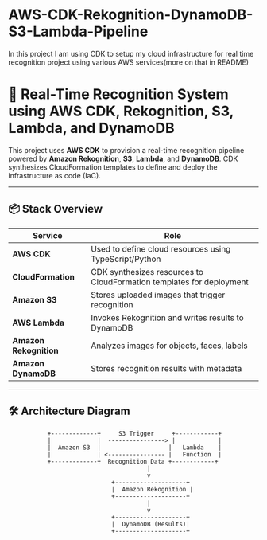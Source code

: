# AWS-CDK-Rekognition-DynamoDB-S3-Lambda-Pipeline
In this project I am using CDK to setup my cloud infrastructure for real time recognition project using various AWS services(more on that in README)
# 📸 Real-Time Recognition System using AWS CDK, Rekognition, S3, Lambda, and DynamoDB

This project uses **AWS CDK** to provision a real-time recognition pipeline powered by **Amazon Rekognition**, **S3**, **Lambda**, and **DynamoDB**. CDK synthesizes CloudFormation templates to define and deploy the infrastructure as code (IaC).

---

## 📦 Stack Overview

| Service         | Role                                                                 |
|----------------|----------------------------------------------------------------------|
| **AWS CDK**     | Used to define cloud resources using TypeScript/Python               |
| **CloudFormation** | CDK synthesizes resources to CloudFormation templates for deployment |
| **Amazon S3**    | Stores uploaded images that trigger recognition                     |
| **AWS Lambda**   | Invokes Rekognition and writes results to DynamoDB                  |
| **Amazon Rekognition** | Analyzes images for objects, faces, labels                      |
| **Amazon DynamoDB** | Stores recognition results with metadata                          |

---

## 🛠 Architecture Diagram

```text
           +-------------+     S3 Trigger     +------------+
           |             |  ----------------> |            |
           |  Amazon S3  |                   |   Lambda    |
           |             | <---------------- |   Function  |
           +-------------+  Recognition Data +------------+
                                       |
                                       v
                             +--------------------+
                             |  Amazon Rekognition |
                             +--------------------+
                                       |
                                       v
                             +--------------------+
                             |  DynamoDB (Results)|
                             +--------------------+

